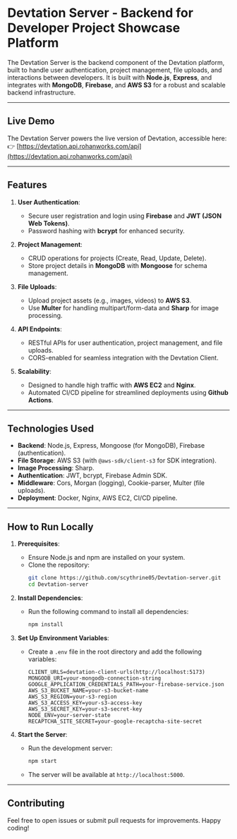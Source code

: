 # Devtation Server - Backend for Developer Project Showcase Platform

The Devtation Server is the backend component of the Devtation platform, built to handle user authentication, project management, file uploads, and interactions between developers. It is built with **Node.js**, **Express**, and integrates with **MongoDB**, **Firebase**, and **AWS S3** for a robust and scalable backend infrastructure.

---

## Live Demo

The Devtation Server powers the live version of Devtation, accessible here:  
👉 [https://devtation.api.rohanworks.com/api](https://devtation.api.rohanworks.com/api)



---

## Features

1. **User Authentication**:
   - Secure user registration and login using **Firebase** and **JWT (JSON Web Tokens)**.
   - Password hashing with **bcrypt** for enhanced security.

2. **Project Management**:
   - CRUD operations for projects (Create, Read, Update, Delete).
   - Store project details in **MongoDB** with **Mongoose** for schema management.

3. **File Uploads**:
   - Upload project assets (e.g., images, videos) to **AWS S3**.
   - Use **Multer** for handling multipart/form-data and **Sharp** for image processing.

4. **API Endpoints**:
   - RESTful APIs for user authentication, project management, and file uploads.
   - CORS-enabled for seamless integration with the Devtation Client.

5. **Scalability**:
   - Designed to handle high traffic with **AWS EC2** and **Nginx**.
   - Automated CI/CD pipeline for streamlined deployments using **Github Actions**.

---

## Technologies Used

- **Backend**: Node.js, Express, Mongoose (for MongoDB), Firebase (authentication).
- **File Storage**: AWS S3 (with `@aws-sdk/client-s3` for SDK integration).
- **Image Processing**: Sharp.
- **Authentication**: JWT, bcrypt, Firebase Admin SDK.
- **Middleware**: Cors, Morgan (logging), Cookie-parser, Multer (file uploads).
- **Deployment**: Docker, Nginx, AWS EC2, CI/CD pipeline.

---

## How to Run Locally

1. **Prerequisites**:
   - Ensure Node.js and npm are installed on your system.
   - Clone the repository:
     ```bash
     git clone https://github.com/scythrine05/Devtation-server.git
     cd Devtation-server
     ```

2. **Install Dependencies**:
   - Run the following command to install all dependencies:
     ```bash
     npm install
     ```

3. **Set Up Environment Variables**:
   - Create a `.env` file in the root directory and add the following variables:
     ```env
     CLIENT_URLS=devtation-client-urls(http://localhost:5173)
     MONGODB_URI=your-mongodb-connection-string
     GOOGLE_APPLICATION_CREDENTIALS_PATH=your-firebase-service.json
     AWS_S3_BUCKET_NAME=your-s3-bucket-name
     AWS_S3_REGION=your-s3-region
     AWS_S3_ACCESS_KEY=your-s3-access-key
     AWS_S3_SECRET_KEY=your-s3-secret-key
     NODE_ENV=your-server-state
     RECAPTCHA_SITE_SECRET=your-google-recaptcha-site-secret
     ```

4. **Start the Server**:
   - Run the development server:
     ```bash
     npm start
     ```
   - The server will be available at `http://localhost:5000`.

---

## Contributing

Feel free to open issues or submit pull requests for improvements. Happy coding!